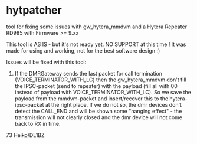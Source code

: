 # hytpatcher
tool for fixing some issues with gw_hytera_mmdvm and a Hytera Repeater RD985 with Firmware >= 9.xx

This tool is AS IS - but it's not ready yet.
NO SUPPORT at this time !
It was made for using and working, not for the best software design :)

Issues will be fixed with this tool:
1. If the DMRGateway sends the last packet for call termination (VOICE_TERMINATOR_WITH_LC) then the gw_hytera_mmdvm don't fill the IPSC-packet (send to repeater) with the payload (fill all with 00 instead of payload with VOICE_TERMINATOR_WITH_LC). So we save the payload from the mmdvm-packet and insert/recover this to the hytera-ipsc-packet at the right place. If we do not so, the dmr devices don't detect the CALL_END and will be shown some "hanging effect" - the transmission will not clearly closed and the dmr device will not come back to RX in time.


73 Heiko/DL1BZ
